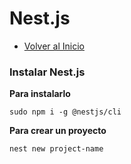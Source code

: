 # Nest.js
- [Volver al Inicio](../README.md)

### Instalar Nest.js
**Para instalarlo**
```
sudo npm i -g @nestjs/cli
```
**Para crear un proyecto**
```
nest new project-name
```


